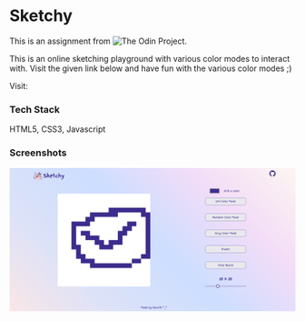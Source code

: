 
# Sketchy

This is an assignment from ![The Odin Project](https://www.theodinproject.com/).

This is an online sketching playground with various color modes to interact with. Visit the given link below and have fun with the various color modes ;)

Visit:
### Tech Stack

HTML5, CSS3, Javascript


### Screenshots

![Sketchy Home Image](./images/sketchy-home.png)

